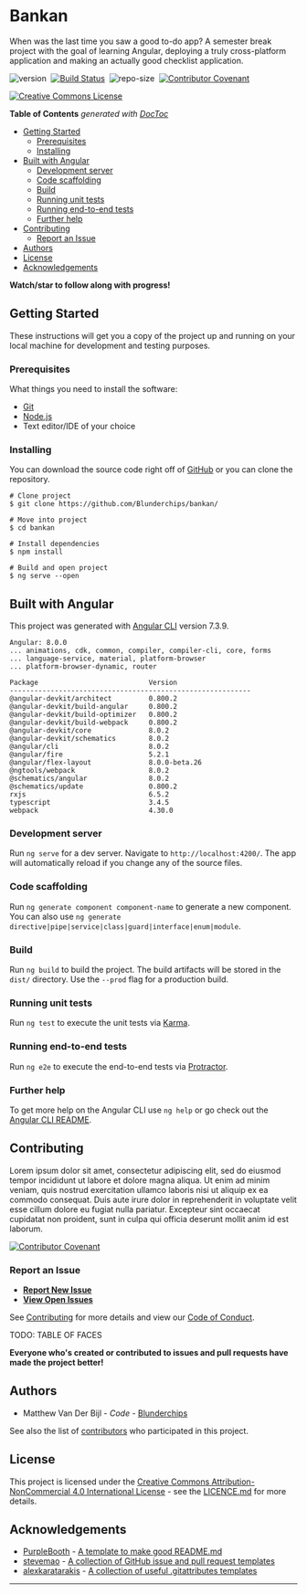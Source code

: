 # Bankan

When was the last time you saw a good to-do app? A semester break project with the goal of learning Angular, deploying a truly cross-platform application and making an actually good checklist application.

![version](https://img.shields.io/github/package-json/v/Blunderchips/bankan.svg)&nbsp;
[![Build Status](https://travis-ci.org/Blunderchips/bankan.svg?branch=master)](https://travis-ci.org/Blunderchips/bankan)&nbsp;
![repo-size](https://img.shields.io/github/repo-size/Blunderchips/bankan.svg)&nbsp;
[![Contributor Covenant](https://img.shields.io/badge/Contributor%20Covenant-v1.4%20adopted-ff69b4.svg)](CODE_OF_CONDUCT.md)&nbsp;

<!-- [![codecov](https://codecov.io/gh/Blunderchips/bankan/branch/master/graph/badge.svg)](https://codecov.io/gh/Blunderchips/bankan)&nbsp; -->

[![Creative Commons License](https://i.creativecommons.org/l/by-nc/4.0/80x15.png)](http://creativecommons.org/licenses/by-nc/4.0/)&nbsp;

<!-- START doctoc generated TOC please keep comment here to allow auto update -->
<!-- DON'T EDIT THIS SECTION, INSTEAD RE-RUN doctoc TO UPDATE -->
**Table of Contents**  *generated with [DocToc](https://github.com/thlorenz/doctoc)*

- [Getting Started](#getting-started)
  - [Prerequisites](#prerequisites)
  - [Installing](#installing)
- [Built with Angular](#built-with-angular)
  - [Development server](#development-server)
  - [Code scaffolding](#code-scaffolding)
  - [Build](#build)
  - [Running unit tests](#running-unit-tests)
  - [Running end-to-end tests](#running-end-to-end-tests)
  - [Further help](#further-help)
- [Contributing](#contributing)
  - [Report an Issue](#report-an-issue)
- [Authors](#authors)
- [License](#license)
- [Acknowledgements](#acknowledgements)

<!-- END doctoc generated TOC please keep comment here to allow auto update -->

**Watch/star to follow along with progress!**

## Getting Started
These instructions will get you a copy of the project up and running on your local machine for development and testing purposes.

### Prerequisites

What things you need to install the software:

* [Git](https://git-scm.com/)
* [Node.js](https://nodejs.org)
* Text editor/IDE of your choice

### Installing

You can download the source code right off of [GitHub](https://github.com/Blunderchips/bankan/archive/master.zip) or you can  clone the repository.

```
# Clone project
$ git clone https://github.com/Blunderchips/bankan/

# Move into project
$ cd bankan

# Install dependencies
$ npm install

# Build and open project
$ ng serve --open
```

## Built with Angular

This project was generated with [Angular CLI](https://github.com/angular/angular-cli) version 7.3.9.

```
Angular: 8.0.0
... animations, cdk, common, compiler, compiler-cli, core, forms
... language-service, material, platform-browser
... platform-browser-dynamic, router

Package                           Version
-----------------------------------------------------------
@angular-devkit/architect         0.800.2
@angular-devkit/build-angular     0.800.2
@angular-devkit/build-optimizer   0.800.2
@angular-devkit/build-webpack     0.800.2
@angular-devkit/core              8.0.2
@angular-devkit/schematics        8.0.2
@angular/cli                      8.0.2
@angular/fire                     5.2.1
@angular/flex-layout              8.0.0-beta.26
@ngtools/webpack                  8.0.2
@schematics/angular               8.0.2
@schematics/update                0.800.2
rxjs                              6.5.2
typescript                        3.4.5
webpack                           4.30.0
```

### Development server
Run `ng serve` for a dev server. Navigate to `http://localhost:4200/`. The app will automatically reload if you change any of the source files.

### Code scaffolding
Run `ng generate component component-name` to generate a new component. You can also use `ng generate directive|pipe|service|class|guard|interface|enum|module`.

### Build
Run `ng build` to build the project. The build artifacts will be stored in the `dist/` directory. Use the `--prod` flag for a production build.

### Running unit tests
Run `ng test` to execute the unit tests via [Karma](https://karma-runner.github.io).

### Running end-to-end tests
Run `ng e2e` to execute the end-to-end tests via [Protractor](http://www.protractortest.org/).

### Further help
To get more help on the Angular CLI use `ng help` or go check out the [Angular CLI README](https://github.com/angular/angular-cli/blob/master/README.md).

## Contributing
Lorem ipsum dolor sit amet, consectetur adipiscing elit, sed do eiusmod tempor incididunt ut labore et dolore magna aliqua. Ut enim ad minim veniam, quis nostrud exercitation ullamco laboris nisi ut aliquip ex ea commodo consequat. Duis aute irure dolor in reprehenderit in voluptate velit esse cillum dolore eu fugiat nulla pariatur. Excepteur sint occaecat cupidatat non proident, sunt in culpa qui officia deserunt mollit anim id est laborum.

[![Contributor Covenant](https://img.shields.io/badge/Contributor%20Covenant-v1.4%20adopted-ff69b4.svg)](https://github.com/Blunderchips/bankan/blob/master/CODE_OF_CONDUCT.md)

### Report an Issue

- **[Report New Issue](https://github.com/Blunderchips/bankan/issues/new)**
- **[View Open Issues](https://github.com/Blunderchips/bankan/issues)**

See [Contributing](https://github.com/Blunderchips/bankan/blob/master/CONTRIBUTING.md) for more details and view our [Code of Conduct](https://github.com/Blunderchips/bankan/blob/master/CODE_OF_CONDUCT.md).

TODO: TABLE OF FACES

**Everyone who's created or contributed to issues and pull requests have made the project better!**

## Authors

- Matthew Van Der Bijl - *Code* - [Blunderchips](https://github.com/Blunderchips)

See also the list of [contributors](https://github.com/Blunderchips/bankan/graphs/contributors) who participated in this project.

## License

This project is licensed under the [Creative Commons Attribution-NonCommercial 4.0 International License](http://creativecommons.org/licenses/by-nc/4.0/) - see the [LICENCE.md](https://github.com/Blunderchips/bankan/blob/master/LICENCE.md) for more details.

## Acknowledgements

- [PurpleBooth](https://gist.github.com/PurpleBooth) - [A template to make good README.md](https://gist.github.com/PurpleBooth/109311bb0361f32d87a2)
- [stevemao](https://github.com/stevemao) - [A collection of GitHub issue and pull request templates](https://github.com/stevemao/github-issue-templates)
- [alexkaratarakis](https://github.com/alexkaratarakis) - [A collection of useful .gitattributes templates](https://github.com/alexkaratarakis/gitattributes)

***
